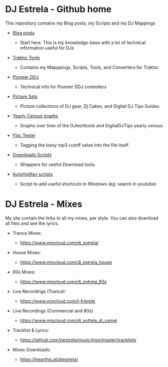 
# DJ Estrela - Github home

This repository contains my Blog posts, my Scripts and my DJ Mappings 

* [Blog posts](traktor/README.md)
  * Start here. This is my knowledge-base with a lot of technical information useful for DJs
  
* [Traktor Tools](traktor)
  * Contains my Mapppings, Scripts, Tools, and Converters for Traktor

* [Pioneer DDJ](ddj)
  * Technical info for Pioneer DDJ controllers

* [Picture Sets](pic_sets)
  * Picture collections of DJ gear, Dj Cakes, and Digital DJ Tips Guides
  
* [Yearly Census graphs](census_graphs)
  * Graphs over time of the DJtechtools and DigitalDJTips yearly census

* [Flac Tester](flac_tester)
  * Tagging the lossy mp3 cutoff value into the file itself

* [Downloads Scripts](downloads)
  * Wrappers for useful Download tools. 
  
* [AutoHotKey scripts](downloads/AutoHotkey.ahk)
  * Script to add useful shortcuts to Windows (eg: search in youtube)
  
# DJ Estrela - Mixes

My site contain the links to all my mixes, per style.
You can also download all files and see the lyrics.
  
* Trance Mixes:
  * https://www.mixcloud.com/dj_estrela/

* House Mixes:
  * https://www.mixcloud.com/dj_estrela_house
  
* 80s Mixes:
  * https://www.mixcloud.com/dj_estrela_80s

* Live Recordings (Trance):  
  * https://www.mixcloud.com/t-friends
  
* Live Recordings (Commercial and 80s)
  * https://www.mixcloud.com/dj_esttela_dj_camel
  
* Tracklist & Lyrics:
  * https://github.com/pestrela/music/tree/master/tracklists
  
* Mixes Downloads:
  * https://hearthis.at/djestrela/
  